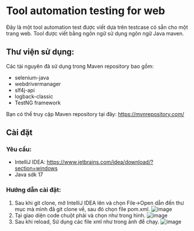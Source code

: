 # Tool automation testing for web
Đây là một tool automation test được viết dựa trên testcase có sẵn cho một trang web. Tool được viết bằng ngôn ngữ sử dụng ngôn ngữ Java maven.

## Thư viện sử dụng:
Các tài nguyên đã sử dụng trong Maven repository bao gồm:
- selenium-java
- webdrivermanager
- slf4j-api
- logback-classic
- TestNG framework

Bạn có thể truy cập Maven repository tại đây: https://mvnrepository.com/

## Cài đặt
### Yêu cầu:
- IntelliJ IDEA: https://www.jetbrains.com/idea/download/?section=windows
- Java sdk 17

### Hướng dẫn cài đặt:
1. Sau khi git clone, mở IntelliJ IDEA lên và chọn File->Open dẫn đến thư mục mà mình đã git clone về, sau đó chọn file pom.xml.
![image](https://i.imgur.com/L8bocAc.png)
2. Tại giao diện code chuột phải và chọn như trong hình.
![image](https://i.imgur.com/AEFv1ty.png)
4. Sau khi reload, Sử dụng các file xml như trong ảnh để chạy.
![image](https://i.imgur.com/XUpkayf.png)


